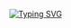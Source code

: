 <a href="https://git.io/typing-svg"><img src="https://readme-typing-svg.demolab.com?font=Fira+Code&duration=3000&pause=1000&center=%E5%81%87&vCenter=%E5%81%87&multiline=true&width=435&height=100&lines=%F0%9F%98%89+Hi;%F0%9F%A5%A4+I'm+%E5%8F%AF%E5%B0%94%E5%BF%85%E6%80%9D;%F0%9F%92%A6+Just+a+front-end+noob" alt="Typing SVG" /></a>

<!---
calpicos/calpicos is a ✨ special ✨ repository because its `README.md` (this file) appears on your GitHub profile.
You can click the Preview link to take a look at your changes.
--->
